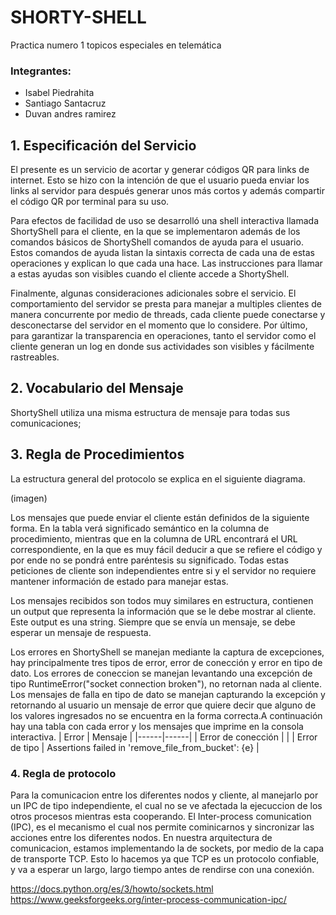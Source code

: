 # SHORTY-SHELL
Practica numero 1 topicos especiales en telemática

### Integrantes:

- Isabel Piedrahita
- Santiago Santacruz
- Duvan andres ramirez


## 1. Especificación del Servicio

El presente es un servicio de acortar y generar códigos QR para links de internet. Esto se hizo con la intención de que el usuario pueda enviar los links al servidor para después generar unos más cortos y además compartir el código QR por terminal para su uso.

Para efectos de facilidad de uso se desarrolló una shell interactiva llamada ShortyShell para el cliente, en la que se implementaron además de los comandos básicos de ShortyShell comandos de ayuda para el usuario. Estos comandos de ayuda listan la sintaxis correcta de cada una de estas operaciones y explican lo que cada una hace. Las instrucciones para llamar a estas ayudas son visibles cuando el cliente accede a ShortyShell.

Finalmente, algunas consideraciones adicionales sobre el servicio. El comportamiento del servidor se presta para manejar a multiples clientes de manera concurrente por medio de threads, cada cliente puede conectarse y desconectarse del servidor en el momento que lo considere. Por último, para garantizar la transparencia en operaciones, tanto el servidor como el cliente generan un log en donde sus actividades son visibles y fácilmente rastreables.


## 2. Vocabulario del Mensaje

ShortyShell utiliza una misma estructura de mensaje para todas sus comunicaciones;

## 3. Regla de Procedimientos

La estructura general del protocolo se explica en el siguiente diagrama.

(imagen)

Los mensajes que puede enviar el cliente están definidos de la siguiente forma. En la tabla verá significado semántico en la columna de procedimiento, mientras que en la columna de URL encontrará el URL correspondiente, en la que es muy fácil deducir a que se refiere el código y por ende no se pondrá entre paréntesis su significado. Todas estas peticiones de cliente son independientes entre si y el servidor no requiere mantener información de estado para manejar estas.

Los mensajes recibidos son todos muy similares en estructura, contienen un output que representa la información que se le debe mostrar al cliente. Este output es una string. Siempre que se envía un mensaje, se debe esperar un mensaje de respuesta.

Los errores en ShortyShell se manejan mediante la captura de excepciones, hay principalmente tres tipos de error, error de conección y error en tipo de dato. Los errores de coneccion se manejan levantando una excepción de tipo RuntimeError("socket connection broken"), no retornan nada al cliente. Los mensajes de falla en tipo de dato se manejan capturando la excepción y retornando al usuario un mensaje de error que quiere decir que alguno de los valores ingresados no se encuentra en la forma correcta.A continuación hay una tabla con cada error y los mensajes que imprime en la consola interactiva.
| Error | Mensaje   |
|------|------|
| Error de conección |  |
| Error de tipo | Assertions failed in 'remove_file_from_bucket': {e} |

### 4. Regla de protocolo

Para la comunicacion entre los diferentes nodos y cliente, al manejarlo por un IPC de tipo independiente, el cual no se ve afectada la ejecuccion de los otros procesos mientras esta cooperando. El Inter-process comunication (IPC), es el mecanismo el cual nos permite cominicarnos y sincronizar las acciones entre los diferentes nodos. En nuestra arquitectura de comunicacion, estamos implementando la de sockets, por medio de la capa de transporte TCP. Esto lo hacemos ya que TCP es un protocolo confiable, y va a esperar un largo, largo tiempo antes de rendirse con una conexión.

https://docs.python.org/es/3/howto/sockets.html
https://www.geeksforgeeks.org/inter-process-communication-ipc/
